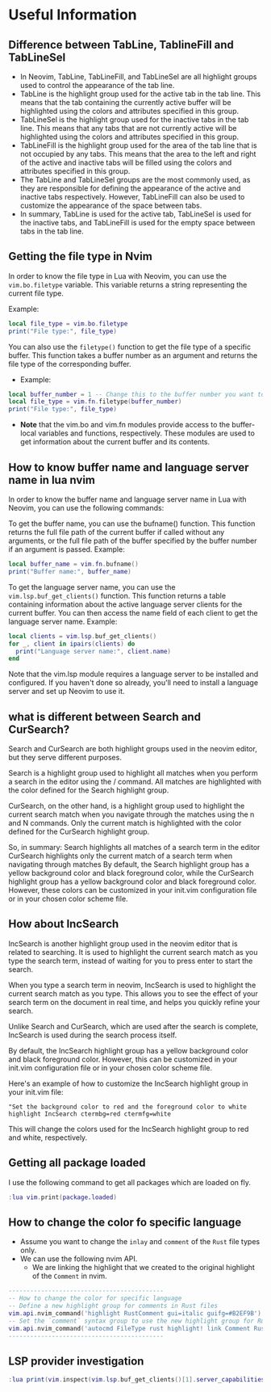 # Useful Information

## Difference between TabLine, TablineFill and TabLineSel

- In Neovim, TabLine, TabLineFill, and TabLineSel are all highlight groups used
  to control the appearance of the tab line.
- TabLine is the highlight group used for the active tab in the tab line. This
  means that the tab containing the currently active buffer will be highlighted
  using the colors and attributes specified in this group.
- TabLineSel is the highlight group used for the inactive tabs in the tab line.
  This means that any tabs that are not currently active will be highlighted
  using the colors and attributes specified in this group.
- TabLineFill is the highlight group used for the area of the tab line that is
  not occupied by any tabs. This means that the area to the left and right of
  the active and inactive tabs will be filled using the colors and attributes
  specified in this group.
- The TabLine and TabLineSel groups are the most commonly used, as they are
  responsible for defining the appearance of the active and inactive tabs
  respectively. However, TabLineFill can also be used to customize the
  appearance of the space between tabs.
- In summary, TabLine is used for the active tab, TabLineSel is used for the
  inactive tabs, and TabLineFill is used for the empty space between tabs in
  the tab line.

## Getting the file type in Nvim

In order to know the file type in Lua with Neovim, you can use the
`vim.bo.filetype` variable. This variable returns a string representing the
current file type.

Example:

```lua
local file_type = vim.bo.filetype
print("File type:", file_type)
```

You can also use the `filetype()` function to get the file type of a specific
buffer. This function takes a buffer number as an argument and returns the file
type of the corresponding buffer.

- Example:

```lua
local buffer_number = 1 -- Change this to the buffer number you want to check
local file_type = vim.fn.filetype(buffer_number)
print("File type:", file_type)
```

- **Note** that the vim.bo and vim.fn modules provide access to the
  buffer-local variables and functions, respectively. These modules are used to
  get information about the current buffer and its contents.

## How to know buffer name and language server name in lua nvim

In order to know the buffer name and language server name in Lua with Neovim,
you can use the following commands:

To get the buffer name, you can use the bufname() function. This function
returns the full file path of the current buffer if called without any
arguments, or the full file path of the buffer specified by the buffer number
if an argument is passed. Example:

```lua
local buffer_name = vim.fn.bufname()
print("Buffer name:", buffer_name)
```

To get the language server name, you can use the `vim.lsp.buf_get_clients()`
function. This function returns a table containing information about the active
language server clients for the current buffer. You can then access the name
field of each client to get the language server name. Example:

```lua
local clients = vim.lsp.buf_get_clients()
for _, client in ipairs(clients) do
  print("Language server name:", client.name)
end
```

Note that the vim.lsp module requires a language server to be installed and
configured. If you haven't done so already, you'll need to install a language
server and set up Neovim to use it.

## what is different between Search and CurSearch?

Search and CurSearch are both highlight groups used in the neovim editor, but
they serve different purposes.

Search is a highlight group used to highlight all matches when you perform a
search in the editor using the / command. All matches are highlighted with the
color defined for the Search highlight group.

CurSearch, on the other hand, is a highlight group used to highlight the
current search match when you navigate through the matches using the n and N
commands. Only the current match is highlighted with the color defined for the
CurSearch highlight group.

So, in summary: Search highlights all matches of a search term in the editor
CurSearch highlights only the current match of a search term when navigating
through matches By default, the Search highlight group has a yellow background
color and black foreground color, while the CurSearch highlight group has a
yellow background color and black foreground color. However, these colors can
be customized in your init.vim configuration file or in your chosen color
scheme file.

## How about IncSearch

IncSearch is another highlight group used in the neovim editor that is related
to searching. It is used to highlight the current search match as you type the
search term, instead of waiting for you to press enter to start the search.

When you type a search term in neovim, IncSearch is used to highlight the
current search match as you type. This allows you to see the effect of your
search term on the document in real time, and helps you quickly refine your
search.

Unlike Search and CurSearch, which are used after the search is complete,
IncSearch is used during the search process itself.

By default, the IncSearch highlight group has a yellow background color and
black foreground color. However, this can be customized in your init.vim
configuration file or in your chosen color scheme file.

Here's an example of how to customize the IncSearch highlight group in your
init.vim file:

```vim
"Set the background color to red and the foreground color to white
highlight IncSearch ctermbg=red ctermfg=white
```

This will change the colors used for the IncSearch highlight group to red and
white, respectively.

## Getting all package loaded

I use the following command to get all packages which are loaded on fly.

```lua
:lua vim.print(package.loaded)
```

## How to change the color fo specific language

- Assume you want to change the `inlay` and `comment` of the `Rust` file types
  only.
- We can use the following nvim API.
  - We are linking the highlight that we created to the original highlight of
    the `Comment` in nvim.

```lua
-------------------------------------------
-- How to change the color for specific language
-- Define a new highlight group for comments in Rust files
vim.api.nvim_command('highlight RustComment gui=italic guifg=#B2EF9B')
-- Set the `comment` syntax group to use the new highlight group for Rust files
vim.api.nvim_command('autocmd FileType rust highlight! link Comment RustComment')
-------------------------------------------
```

## LSP provider investigation

```lua
:lua print(vim.inspect(vim.lsp.buf_get_clients()[1].server_capabilities))
```
